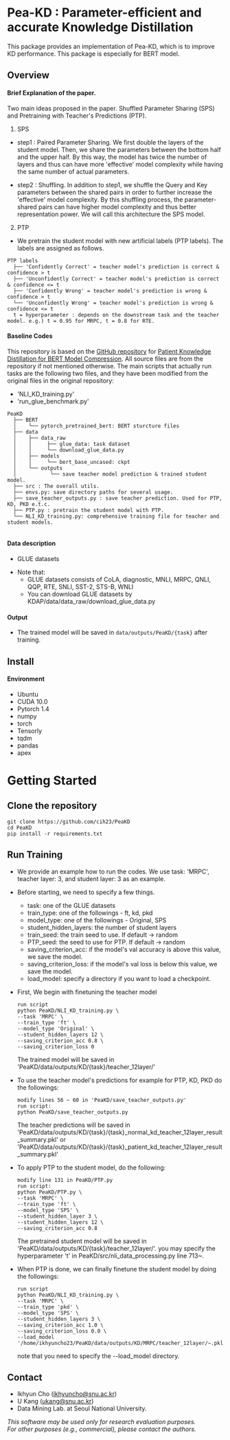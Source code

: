 # Pea-KD : Parameter-efficient and accurate Knowledge Distillation
This package provides an implementation of Pea-KD, which is to improve KD performance. This package is especially for BERT model.  

## Overview
#### Brief Explanation of the paper. 
Two main ideas proposed in the paper. Shuffled Parameter Sharing (SPS) and Pretraining with Teacher's Predictions (PTP). 

1) SPS 

- step1 : Paired Parameter Sharing. 
We first double the layers of the student model. Then, we share the parameters between the bottom half and the upper half. 
By this way, the model has twice the number of layers and thus can have more 'effective' model complexity while having the same number of actual parameters. 

- step2 : Shuffling. 
In addition to step1, we shuffle the Query and Key parameters between the shared pairs in order to further increase the 'effective' model complexity. 
By this shuffling process, the parameter-shared pairs can have higher model complexity and thus better representation power. 
We will call this architecture the SPS model. 

2) PTP 

- We pretrain the student model with new artificial labels (PTP labels). The labels are assigned as follows.

``` Unicode
PTP labels 
  ├── 'Confidently Correct' = teacher model's prediction is correct & confidence > t 
  ├── 'Unconfidently Correct' = teacher model's prediction is correct & confidence <= t 
  ├── 'Confidently Wrong' = teacher model's prediction is wrong & confidence > t 
  └── 'Unconfidently Wrong' = teacher model's prediction is wrong & confidence <= t
  t = hyperparameter : depends on the downstream task and the teacher model. e.g.) t = 0.95 for MRPC, t = 0.8 for RTE.
```  
#### Baseline Codes
This repository is based on the [GitHub repository](https://github.com/intersun/PKD-for-BERT-Model-Compression) for [Patient Knowledge Distillation for BERT Model Compression](https://arxiv.org/abs/1908.09355). All source files are from the repository if not mentioned otherwise. The main scripts that actually run tasks are the following two files, and they have been modified from the original files in the original repository:
- 'NLI_KD_training.py'
- 'run_glue_benchmark.py'

``` Unicode
PeaKD        
  ├── BERT
  │    └── pytorch_pretrained_bert: BERT sturcture files
  ├── data
  │    ├── data_raw
  │    │     ├── glue_data: task dataset
  │    │     └── download_glue_data.py
  │    ├── models
  │    │     └── bert_base_uncased: ckpt
  │    └── outputs
  │           └── save teacher model prediction & trained student model.
  ├── src : The overall utils. 
  ├── envs.py: save directory paths for several usage.
  ├── save_teacher_outputs.py : save teacher prediction. Used for PTP, KD, PKD e.t.c. 
  ├── PTP.py : pretrain the student model with PTP. 
  └── NLI_KD_training.py: comprehensive training file for teacher and student models.
  
```

#### Data description
- GLUE datasets

* Note that: 
    * GLUE datasets consists of CoLA, diagnostic, MNLI, MRPC, QNLI, QQP, RTE, SNLI, SST-2, STS-B, WNLI
    * You can download GLUE datasets by KDAP/data/data_raw/download_glue_data.py

#### Output
* The trained model will be saved in `data/outputs/PeaKD/{task}` after training.

## Install

#### Environment 
* Ubuntu
* CUDA 10.0
* Pytorch 1.4 
* numpy
* torch
* Tensorly
* tqdm
* pandas
* apex




# Getting Started

## Clone the repository

```
git clone https://github.com/cih23/PeaKD
cd PeaKD
pip install -r requirements.txt
```

## Run Training  
* We provide an example how to run the codes. We use task: 'MRPC', teacher layer: 3, and student layer: 3 as an example.
* Before starting, we need to specify a few things.
    * task: one of the GLUE datasets
    * train_type: one of the followings - ft, kd, pkd 
    * model_type: one of the followings - Original, SPS
    * student_hidden_layers: the number of student layers
    * train_seed: the train seed to use. If default -> random 
    * PTP_seed: the seed to use for PTP. If default -> random
    * saving_criterion_acc: if the model's val accuracy is above this value, we save the model.
    * saving_criterion_loss: if the model's val loss is below this value, we save the model.
    * load_model: specify a directory if you want to load a checkpoint.
* First, We begin with finetuning the teacher model
    ```
    run script
    python PeaKD/NLI_KD_training.py \
    --task 'MRPC' \
    --train_type 'ft' \
    --model_type 'Original' \
    --student_hidden_layers 12 \
    --saving_criterion_acc 0.8 \
    --saving_criterion_loss 0 
    ```
    The trained model will be saved in 'PeaKD/data/outputs/KD/{task}/teacher_12layer/'

* To use the teacher model's predictions for example for PTP, KD, PKD do the followings:
    ```
    modify lines 56 ~ 60 in 'PeaKD/save_teacher_outputs.py'
    run script:
    python PeaKD/save_teacher_outputs.py
    ```
    The teacher predictions will be saved in 'PeaKD/data/outputs/KD/{task}/{task}_normal_kd_teacher_12layer_result_summary.pkl'
    or 'PeaKD/data/outputs/KD/{task}/{task}_patient_kd_teacher_12layer_result_summary.pkl'

* To apply PTP to the student model, do the following:
    ```
    modify line 131 in PeaKD/PTP.py
    run script:
    python PeaKD/PTP.py \
    --task 'MRPC' \
    --train_type 'ft' \
    --model_type 'SPS' \
    --student_hidden_layer 3 \
    --student_hidden_layers 12 \
    --saving_criterion_acc 0.8 
    ```
    The pretrained student model will be saved in 'PeaKD/data/outputs/KD/{task}/teacher_12layer/'. 
    you may specify the hyperparameter 't' in PeaKD/src/nli_data_processing.py line 713~.
* When PTP is done, we can finally finetune the student model by doing the followings:
    ```
    run script
    python PeaKD/NLI_KD_training.py \
    --task 'MRPC' \
    --train_type 'pkd' \
    --model_type 'SPS' \
    --student_hidden_layers 3 \
    --saving_criterion_acc 1.0 \
    --saving_criterion_loss 0.0 \
    --load_model '/home/ikhyuncho23/PeaKD/data/outputs/KD/MRPC/teacher_12layer/~.pkl' 
    ```
    note that you need to specify the --load_model directory.

## Contact

- Ikhyun Cho (ikhyuncho@snu.ac.kr)
- U Kang (ukang@snu.ac.kr)
- Data Mining Lab. at Seoul National University.

*This software may be used only for research evaluation purposes.*  
*For other purposes (e.g., commercial), please contact the authors.*
